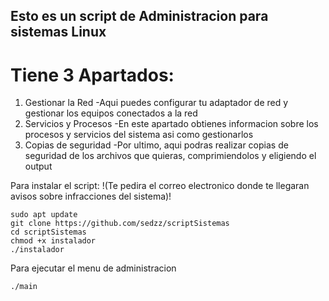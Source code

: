 ## Esto es un script de Administracion para sistemas Linux

# Tiene 3 Apartados:
1. Gestionar la Red
  -Aqui puedes configurar tu adaptador de red y gestionar los equipos conectados a la red
2. Servicios y Procesos
  -En este apartado obtienes informacion sobre los procesos y servicios del sistema asi como gestionarlos
3. Copias de seguridad
  -Por ultimo, aqui podras realizar copias de seguridad de los archivos que quieras, comprimiendolos y eligiendo el output

Para instalar el script:
!(Te pedira el correo electronico donde te llegaran avisos sobre infracciones del sistema)!
```
sudo apt update
git clone https://github.com/sedzz/scriptSistemas
cd scriptSistemas
chmod +x instalador
./instalador
```
Para ejecutar el menu de administracion
```
./main
```
